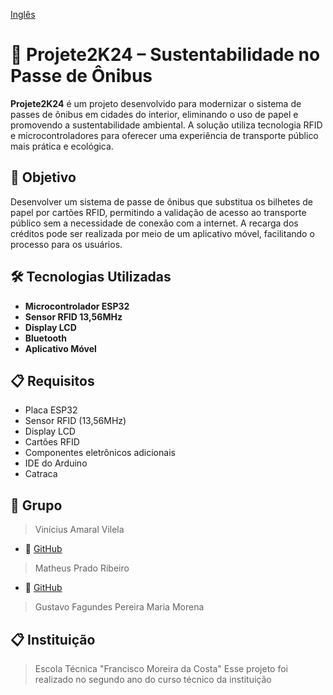 [Inglês](README_en.md)
# 🚌 Projete2K24 – Sustentabilidade no Passe de Ônibus

**Projete2K24** é um projeto desenvolvido para modernizar o sistema de passes de ônibus em cidades do interior, eliminando o uso de papel e promovendo a sustentabilidade ambiental. A solução utiliza tecnologia RFID e microcontroladores para oferecer uma experiência de transporte público mais prática e ecológica.

## 🚀 Objetivo

Desenvolver um sistema de passe de ônibus que substitua os bilhetes de papel por cartões RFID, permitindo a validação de acesso ao transporte público sem a necessidade de conexão com a internet. A recarga dos créditos pode ser realizada por meio de um aplicativo móvel, facilitando o processo para os usuários.

## 🛠️ Tecnologias Utilizadas

- **Microcontrolador ESP32**
- **Sensor RFID 13,56MHz**
- **Display LCD**
- **Bluetooth**
- **Aplicativo Móvel**

## 📋 Requisitos

- Placa ESP32
- Sensor RFID (13,56MHz)
- Display LCD
- Cartões RFID
- Componentes eletrônicos adicionais
- IDE do Arduino
- Catraca

## 🤝 Grupo

> Vinícius Amaral Vilela
- 🔗 [GitHub](https://github.com/viniciusamralvilela)
> Matheus Prado Ribeiro
- 🔗 [GitHub](https://github.com/MPRPrado)
> Gustavo Fagundes Pereira
> Maria Morena

## 📋 Instituição
> Escola Técnica "Francisco Moreira da Costa"
> Esse projeto foi realizado no segundo ano do curso técnico da instituição
